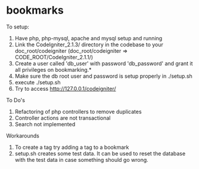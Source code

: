 bookmarks
=========
To setup:

1. Have php, php-mysql, apache and mysql setup and running
2. Link the CodeIgniter_2.1.3/ directory in the codebase to your doc_root/codeigniter (doc_root/codeigniter => CODE_ROOT/CodeIgniter_2.1.1/)
3. Create a user called 'db_user' with password 'db_password' and grant it all privileges on bookmarking.*
4. Make sure the db root user and password is setup properly in ./setup.sh
5. execute ./setup.sh
6. Try to access http://127.0.0.1/codeigniter/

To Do's

1. Refactoring of php controllers to remove duplicates
2. Controller actions are not transactional 
3. Search not implemented

Workarounds

1. To create a tag try adding a tag to a bookmark
2. setup.sh creates some test data. It can be used to reset the database with the test data in case something should go wrong.
